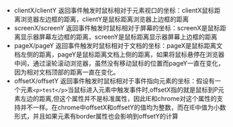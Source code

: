 - clientX/clientY   返回事件触发时鼠标相对于元素视口的坐标：clientX鼠标距离浏览器左边框的距离，clientY是鼠标距离浏览器上边框的距离
- screenX/screenY   返回事件触发时鼠标相对于屏幕的坐标：screenX是鼠标距离显示器屏幕左边框的距离，screenY是鼠标距离显示器屏幕上边框的距离
- pageX/pageY       返回事件触发时鼠标相对于文档的坐标：pageX是鼠标距离文档左侧的距离，pageY是鼠标距离文档上侧的距离，如果将鼠标悬停在浏览器中间，通过滚轮滚动浏览器，虽然没有移动鼠标的位置而pageY一直在变化，因为相对文档顶部的距离一直在变化。
- offsetX/offsetY   返回事件触发时鼠标相对于事件指向元素的坐标：假设有一个元素`<p>test</p>`当鼠标进入元素中触发事件时,offsetX指的就是鼠标到P元素左边的距离,但这个属性并不是标准属性，因此IE和chrome对这个属性的支持并不一样。在chrome中offsetX和offsetY的值均为整数，而在IE中值为小数形式，并且如果元素有border属性也会影响到offsetY的计算
